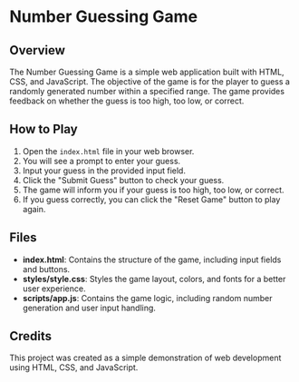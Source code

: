 # Number Guessing Game

## Overview
The Number Guessing Game is a simple web application built with HTML, CSS, and JavaScript. The objective of the game is for the player to guess a randomly generated number within a specified range. The game provides feedback on whether the guess is too high, too low, or correct.

## How to Play
1. Open the `index.html` file in your web browser.
2. You will see a prompt to enter your guess.
3. Input your guess in the provided input field.
4. Click the "Submit Guess" button to check your guess.
5. The game will inform you if your guess is too high, too low, or correct.
6. If you guess correctly, you can click the "Reset Game" button to play again.

## Files
- **index.html**: Contains the structure of the game, including input fields and buttons.
- **styles/style.css**: Styles the game layout, colors, and fonts for a better user experience.
- **scripts/app.js**: Contains the game logic, including random number generation and user input handling.

## Credits
This project was created as a simple demonstration of web development using HTML, CSS, and JavaScript.